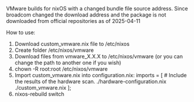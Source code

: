 VMware builds for nixOS with a changed bundle file source address. Since broadcom changed the download address and the package is not downloaded from official repositories as of 2025-04-11

How to use:
1. Download custom_vmware.nix file to /etc/nixos
2. Create folder /etc/nixos/vmware
3. Download files from vmware_Х.Х.Х to /etc/nixos/vmware (or you can change the path to another one if you wish)
4. chown -R root:root /etc/nixos/vmware
5. Import custom_vmware.nix into configuration.nix:
imports =
  [ # Include the results of the hardware scan.
    ./hardware-configuration.nix
    ./custom_vmware.nix
  ];
7. nixos-rebuild switch
